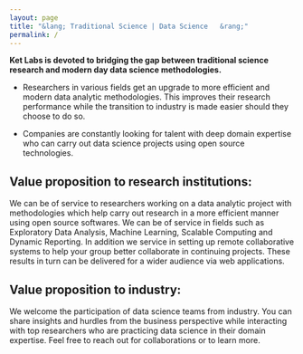 ```yaml
---
layout: page
title: "&lang; Traditional Science | Data Science	&rang;"
permalink: /
---    
```


__Ket Labs is devoted to bridging the gap between traditional science research and modern day data science methodologies.__ 


 * Researchers in various fields get an upgrade to more efficient and modern data analytic methodologies. This improves their research performance while the transition to industry is made easier should they choose to do so.

 * Companies are constantly looking for talent with deep domain expertise who can carry out data science projects using open source technologies.    
 

## Value proposition to research institutions: 

We can be of service to researchers working on a data analytic project with methodologies which help carry out research in a more efficient manner using open source softwares. We can be of service in fields such as Exploratory Data Analysis, Machine Learning, Scalable Computing and Dynamic Reporting. In addition we service in setting up remote collaborative systems to help your group better collaborate in continuing projects. These results in turn can be delivered for a wider audience via web applications.         


## Value proposition to industry:       

We welcome the participation of data science teams from industry. You can share insights and hurdles from the business perspective while interacting with top researchers who are practicing data science in their domain expertise. Feel free to reach out for collaborations or to learn more.       
   
